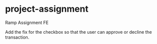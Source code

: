 # project-assignment
Ramp Assignment FE

Add the fix for the checkbox so that the user can approve or decline the transaction.
